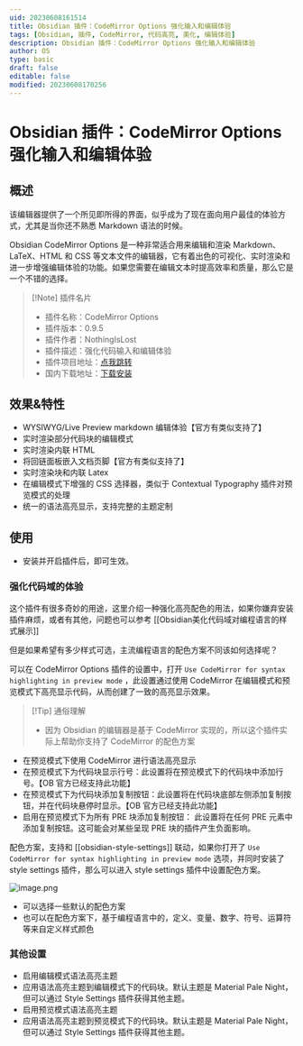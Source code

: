 ```yaml
---
uid: 20230608161514
title: Obsidian 插件：CodeMirror Options 强化输入和编辑体验
tags: [Obsidian, 插件, CodeMirror, 代码高亮, 美化, 编辑体验]
description: Obsidian 插件：CodeMirror Options 强化输入和编辑体验
author: OS
type: basic
draft: false
editable: false
modified: 20230608170256
---
```


# Obsidian 插件：CodeMirror Options 强化输入和编辑体验

## 概述

该编辑器提供了一个所见即所得的界面，似乎成为了现在面向用户最佳的体验方式，尤其是当你还不熟悉 Markdown 语法的时候。

Obsidian CodeMirror Options 是一种非常适合用来编辑和渲染 Markdown、LaTeX、HTML 和 CSS 等文本文件的编辑器，它有着出色的可视化、实时渲染和进一步增强编辑体验的功能。如果您需要在编辑文本时提高效率和质量，那么它是一个不错的选择。

> [!Note] 插件名片
> - 插件名称：CodeMirror Options
> - 插件版本：0.9.5
> - 插件作者：NothingIsLost
> - 插件描述：强化代码输入和编辑体验
> - 插件项目地址：[点我跳转](https://github.com/nothingislost/obsidian-codemirror-options)
> - 国内下载地址：[下载安装](https://pkmer.cn/products/plugin/pluginMarket/?obsidian-codemirror-options)

## 效果&特性

- WYSIWYG/Live Preview markdown 编辑体验【官方有类似支持了】
- 实时渲染部分代码块的编辑模式
- 实时渲染内联 HTML
- 将回链面板嵌入文档页脚【官方有类似支持了】
- 实时渲染块和内联 Latex
- 在编辑模式下增强的 CSS 选择器，类似于 Contextual Typography 插件对预览模式的处理
- 统一的语法高亮显示，支持完整的主题定制

## 使用

- 安装并开启插件后，即可生效。

### 强化代码域的体验

这个插件有很多奇妙的用途，这里介绍一种强化高亮配色的用法，如果你嫌弃安装插件麻烦，或者有其他，问题也可以参考 [[Obsidian美化代码域对编程语言的样式展示]]

但是如果希望有多少样式可选，主流编程语言的配色方案不同该如何选择呢？

可以在 CodeMirror Options 插件的设置中，打开 `Use CodeMirror for syntax highlighting in preview mode` ，此设置通过使用 CodeMirror 在编辑模式和预览模式下高亮显示代码，从而创建了一致的高亮显示效果。

> [!Tip] 通俗理解
> - 因为 Obsidian 的编辑器是基于 CodeMirror 实现的，所以这个插件实际上帮助你支持了 CodeMirror 的配色方案

- 在预览模式下使用 CodeMirror 进行语法高亮显示
- 在预览模式下为代码块显示行号：此设置将在预览模式下的代码块中添加行号。【OB 官方已经支持此功能】
- 在预览模式下为代码块添加复制按钮：此设置将在代码块底部左侧添加复制按钮，并在代码块悬停时显示。【OB 官方已经支持此功能】
- 启用在预览模式下为所有 PRE 块添加复制按钮： 此设置将在任何 PRE 元素中添加复制按钮。这可能会对某些呈现 PRE 块的插件产生负面影响。

配色方案，支持和 [[obsidian-style-settings]] 联动，如果你打开了 `Use CodeMirror for syntax highlighting in preview mode` 选项，并同时安装了 style settings 插件，那么可以进入 style settings 插件中设置配色方案。

![image.png](https://cdn.pkmer.cn/images/20230608165225.png!pkmer)

- 可以选择一些默认的配色方案
- 也可以在配色方案下，基于编程语言中的，定义、变量、数字、符号、运算符等来自定义样式颜色

### 其他设置

- 启用编辑模式语法高亮主题
- 应用语法高亮主题到编辑模式下的代码块。默认主题是 Material Pale Night，但可以通过 Style Settings 插件获得其他主题。
- 启用预览模式语法高亮主题
- 应用语法高亮主题到预览模式下的代码块。默认主题是 Material Pale Night，但可以通过 Style Settings 插件获得其他主题。
